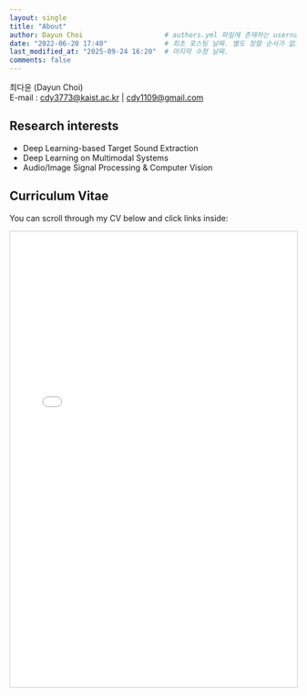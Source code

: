 ```yaml
---
layout: single
title: "About"
author: Dayun Choi                    # authors.yml 파일에 존재하는 username 값
date: "2022-06-20 17:40"              # 최초 포스팅 날짜. 별도 정렬 순서가 없으면 이 값으로 정렬됨. 파일명에 기록되어있다면 생략 가능.
last_modified_at: "2025-09-24 16:20"  # 마지막 수정 날짜.
comments: false
---
```


최다윤 (Dayun Choi)  
E-mail : cdy3773@kaist.ac.kr | cdy1109@gmail.com


## Research interests
- Deep Learning-based Target Sound Extraction
- Deep Learning on Multimodal Systems
- Audio/Image Signal Processing & Computer Vision


## Curriculum Vitae
You can scroll through my CV below and click links inside:

<div style="width:100%; height:800px;">
  <iframe src="/assets/pdf/CV_Dayun_Choi.pdf" 
          width="100%" 
          height="100%" 
          style="border:1px solid #ccc;" 
          allowfullscreen>
  </iframe>
</div>